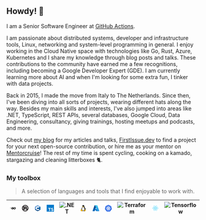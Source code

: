 ## Howdy! 👋

I am a Senior Software Engineer at [GitHub Actions](https://github.com/features/actions).

I am passionate about distributed systems, developer and infrastructure tools, Linux, networking and system-level programming in general. I enjoy working in the Cloud Native space with technologies like Go, Rust, Azure, Kubernetes and I share my knowledge through blog posts and talks. These contributions to the community have earned me a few recognitions, including becoming a Google Developer Expert (GDE). I am currently learning more about AI and when I'm looking for some extra fun, I tinker with data projects.

Back in 2015, I made the move from Italy to The Netherlands. Since then, I've been diving into all sorts of projects, wearing different hats along the way. Besides my main skills and interests, I've also jumped into areas like .NET, TypeScript, REST APIs, several databases, Google Cloud, Data Engineering, consultancy, giving trainings, hosting meetups and podcasts, and more.

Check out [my blog](https://cavall.in) for my articles and talks, [FirstIssue.dev](https://firstissue.dev) to find a project for your next open-source contribution, or hire me as your mentor on [Mentorcruise](https://mentorcruise.com/mentor/lucacavallin/)! The rest of my time is spent cycling, cooking on a kamado, stargazing and cleaning litterboxes 🐈.

### My toolbox
> A selection of languages and tools that I find enjoyable to work with.

| <img align="center" alt="Golang" width="40px" src="https://raw.githubusercontent.com/github/explore/80688e429a7d4ef2fca1e82350fe8e3517d3494d/topics/go/go.png" /> | <img align="center" alt="Rust" width="40px" src="https://raw.githubusercontent.com/github/explore/80688e429a7d4ef2fca1e82350fe8e3517d3494d/topics/rust/rust.png" /> | <img align="center" alt="C" width="40px" src="https://raw.githubusercontent.com/github/explore/f3e22f0dca2be955676bc70d6214b95b13354ee8/topics/c/c.png" /> | <img align="center" alt="TypeScript" width="40px" src="https://raw.githubusercontent.com/github/explore/80688e429a7d4ef2fca1e82350fe8e3517d3494d/topics/typescript/typescript.png" /> | <img align="center" alt=".NET" width="40px" src="https://avatars.githubusercontent.com/u/9141961?s=200&v=4" /> | <img align="center" alt="Linux" width="40px" src="https://raw.githubusercontent.com/github/explore/80688e429a7d4ef2fca1e82350fe8e3517d3494d/topics/linux/linux.png" /> | <img align="center" alt="Azure" width="40px" src="https://raw.githubusercontent.com/github/explore/eaef8552d8b082ffafe2bfc8a5023d47da904aac/topics/azure/azure.png" /> | <img align="center" alt="Kubernetes" width="40px" src="https://raw.githubusercontent.com/github/explore/80688e429a7d4ef2fca1e82350fe8e3517d3494d/topics/kubernetes/kubernetes.png" /> | <img align="center" alt="Terraform" width="40px" src="https://avatars.githubusercontent.com/u/52939924?v=4" /> | <img align="center" alt="React.js" width="40px" src="https://raw.githubusercontent.com/github/explore/80688e429a7d4ef2fca1e82350fe8e3517d3494d/topics/react/react.png" /> | <img align="center" alt="Tensorflow" width="40px" src="https://avatars.githubusercontent.com/u/15658638?s=200&v=4" /> |
| - | - | - | - | - | - | - | - | - | - | - |
